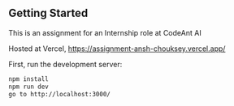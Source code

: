 ## Getting Started


This is an assignment for an Internship role at CodeAnt AI

Hosted at Vercel, https://assignment-ansh-chouksey.vercel.app/

First, run the development server:

```bash
npm install
npm run dev
go to http://localhost:3000/
```
